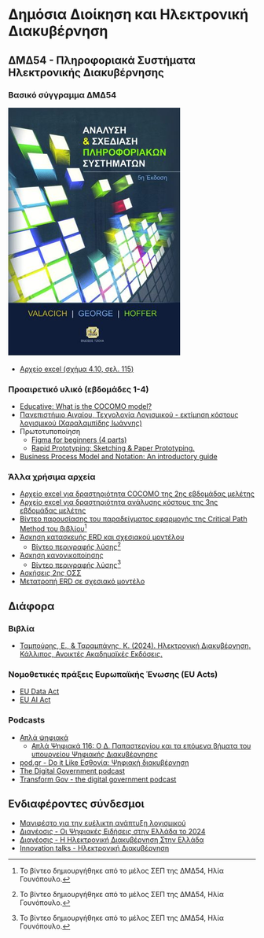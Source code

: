# Δημόσια Διοίκηση και Ηλεκτρονική Διακυβέρνηση

## ΔΜΔ54 - Πληροφοριακά Συστήματα Ηλεκτρονικής Διακυβέρνησης

### Βασικό σύγγραμμα ΔΜΔ54
[![Valacich J.S., George J.F., Hoffer J.A. (2014). Ανάλυση και σχεδίαση πληροφοριακών συστημάτων, Εκδόσεις Τζιόλα, 5η έκδοση, ISBN: 978-960-418-449-1](./resources/valacich.jpg)](https://www.tziola.gr/book/val/)

* [Αρχείο excel (σχήμα 4.10, σελ. 115)](./resources/ΔΜΔ54.ΕΜ3.ΕΔ2%20ΑΝΑΛΥΣΗ%20ΚΟΣΤΟΥΣ%20(Σχήμα%204.10,%20σελ.%20115).xlsx)


### Προαιρετικό υλικό (εβδομάδες 1-4)

* [Educative: What is the COCOMO model?](https://www.educative.io/answers/what-is-the-cocomo-model)
* [Πανεπιστήμιο Αιγαίου, Τεχνολογία Λογισμικού - εκτίμηση κόστους λογισμικού (Χαραλαμπίδης Ιωάννης)](https://eclass.aegean.gr/modules/document/file.php/ICSD121/Διδακτικό%20Πακέτο/Διαφάνειες%20Μαθήματος/SoftwareEngineering_13_SoftwareCostEstimation.pdf)
* Πρωτοτυποποίηση
    * [Figma for beginners (4 parts)](https://help.figma.com/hc/en-us/sections/4405269443991-Figma-for-Beginners-tutorial-4-parts-)
    * [Rapid Prototyping: Sketching & Paper Prototyping.](https://youtu.be/JMjozqJS44M)
* [Business Process Model and Notation: An introductory guide](https://www.signavio.com/bpmn-introductory-guide/)

### Άλλα χρήσιμα αρχεία
* [Αρχείο excel για δραστηριότητα COCOMO της 2ης εβδομάδας μελέτης](./resources/ΔΜΔ54%20-%20ΕΒΔΟΜΑΔΑ%20ΜΕΛΕΤΗΣ%202%20(COCOMO).xlsx)
* [Αρχείο excel για δραστηριότητα ανάλυσης κόστους της 3ης εβδομάδας μελέτης](./resources/ΔΜΔ54.ΕΜ3.ΕΔ2%20COST%20ANALYSIS.xlsx)
* [Βίντεο παρουσίασης του παραδείγματος εφαρμογής της Critical Path Method του βιβλίου](./resources/CPM.mp4)[^1]
* [Άσκηση κατασκευής ERD και σχεσιακού μοντέλου](./resources/Άσκηση%20ERD-Σχεσιακό%20μοντέλο.pdf)
    * [Βίντεο περιγραφής λύσης](./resources/Άσκηση%20ERD-Σχεσιακό%20μοντέλο.mp4)[^1]
* [Άσκηση κανονικοποίησης](./resources/Άσκηση%20κανονικοποίησης.pdf)
    * [Βίντεο περιγραφής λύσης](./resources/Άσκηση%20κανονικοποίησης.mp4)[^1]
* [Ασκήσεις 2ης ΟΣΣ](./resources/Ασκήσεις%202ης%20ΟΣΣ.xlsx)
* [Μετατροπή ERD σε σχεσιακό μοντέλο](./resources/Μετατροπή%20ERD%20σε%20Σχεσιακό%20μοντέλο.xlsx)

[^1]: Το βίντεο δημιουργήθηκε από το μέλος ΣΕΠ της ΔΜΔ54, Ηλία Γουνόπουλο.

## Διάφορα

### Bιβλία

* [Ταμπούρης, Ε., & Ταραμπάνης, Κ. (2024). Ηλεκτρονική Διακυβέρνηση. Κάλλιπος, Ανοικτές Ακαδημαϊκές Εκδόσεις.](https://repository.kallipos.gr/handle/11419/12132?&locale=el)

### Νομοθετικές πράξεις Ευρωπαϊκής Ένωσης (EU Acts)

* [EU Data Act](https://ec.europa.eu/commission/presscorner/detail/el/ip_23_3491)
* [EU AI Act](https://digital-strategy.ec.europa.eu/en/policies/regulatory-framework-ai)

### Podcasts

* [Απλά ψηφιακά](https://open.spotify.com/show/7JiW8DRsmqTR8ru5iUtNkS)
  * [Απλά Ψηφιακά 116: Ο Δ. Παπαστεργίου και τα επόμενα βήματα του υπουργείου Ψηφιακής Διακυβέρνησης](https://open.spotify.com/episode/4zx5H62qcppPb4McH7FP3p)
* [pod.gr - Do it Like Εσθονία: Ψηφιακή διακυβέρνηση](https://soundcloud.com/user-46820274-209698857/do-it-like-do-it-like-esthonia-psifiaki-diakivernisi)
* [The Digital Government podcast](https://ega.ee/digital-government-podcast/)
* [Transform Gov - the digital government podcast](https://shows.acast.com/transform-the-digital-government-podcast)

## Ενδιαφέροντες σύνδεσμοι

* [Μανιφέστο για την ευέλικτη ανάπτυξη λογισμικού](https://agilemanifesto.org/iso/el/manifesto.html)
* [Διανέοσις - Oι Ψηφιακές Ειδήσεις στην Ελλάδα το 2024](https://www.dianeosis.org/2024/06/oi-psifiakes-eidiseis-stin-ellada-2024/)
* [Διανέοσις - Η Ηλεκτρονική Διακυβέρνηση Στην Ελλάδα](https://www.dianeosis.org/research/egov_study/)
* [Innovation talks - Ηλεκτρονική Διακυβέρνηση](https://innovationtalks.gr/tag/ilektroniki-diakyvernisi/)